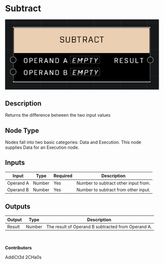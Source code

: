 # Subtract
![](../../../.gitbook/assets/subtract.png)
## Description
Returns the difference between the two input values

## Node Type
Nodes fall into two basic categories: Data and Execution. This node supplies Data for an Execution node.

## Inputs
| Input | Type | Required | Description |
|------------------|------------------|----------|--------------------------------------------------------------|
| Operand A | Number | Yes | Number to subtract other input from. |
| Operand B | Number | Yes | Number to subtract from other input. |

## Outputs
| Output | Type | Description |
|------------------|------------------|--------------------------------------------------------------|
| Result | Number | The result of Operand B subtracted from Operand A. |

\
\
**Contributors**

AddiCt3d 2CHa0s